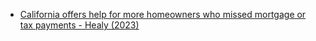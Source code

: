 

<ul>
<li> <a href="https://www.latimes.com/homeless-housing/story/2023-08-17/help-for-more-homeowners-behind-on-their-mortgage-payments"> California offers help for more homeowners who missed mortgage or tax payments - Healy (2023) </a> </li>
</ul>